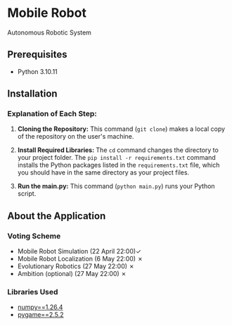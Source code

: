 # Mobile Robot
Autonomous Robotic System

## Prerequisites
- Python 3.10.11 

## Installation
### Explanation of Each Step:

1. **Cloning the Repository:** This command (`git clone`) makes a local copy of the repository on the user's machine.

2. **Install Required Libraries:** The `cd` command changes the directory to your project folder. The `pip install -r requirements.txt` command installs the Python packages listed in the `requirements.txt` file, which you should have in the same directory as your project files.

3. **Run the main.py:** This command (`python main.py`) runs your Python script.

## About the Application
### Voting Scheme
- Mobile Robot Simulation (22 April 22:00)&#10003; 
- Mobile Robot Localization (6 May 22:00) &#10007;
- Evolutionary Robotics (27 May 22:00)  &#10007;
- Ambition (optional) (27 May 22:00)  &#10007;

### Libraries Used
- [numpy==1.26.4](https://numpy.org/)
- [pygame==2.5.2](https://www.pygame.org/)
